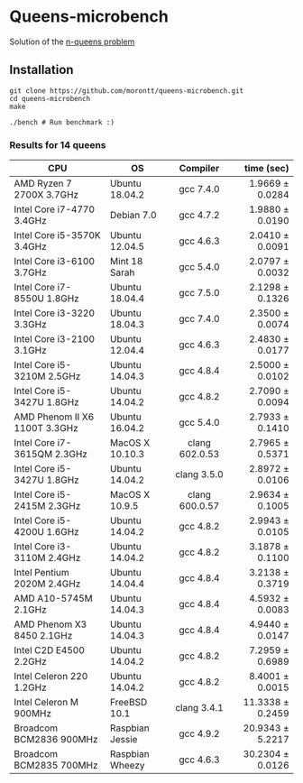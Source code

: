 # Queens-microbench

Solution of the [n-queens problem](https://en.wikipedia.org/wiki/Eight_queens_puzzle)

## Installation

```shell
git clone https://github.com/morontt/queens-microbench.git
cd queens-microbench
make

./bench # Run benchmark :)
```

### Results for 14 queens

| CPU                           | OS              | Compiler       | time (sec)              |
| ----------------------------- | --------------- |:--------------:| -----------------------:|
| AMD Ryzen 7 2700X      3.7GHz | Ubuntu 18.04.2  | gcc 7.4.0      |  1.9669 &plusmn; 0.0284 |
| Intel Core i7-4770     3.4GHz | Debian 7.0      | gcc 4.7.2      |  1.9880 &plusmn; 0.0190 |
| Intel Core i5-3570K    3.4GHz | Ubuntu 12.04.5  | gcc 4.6.3      |  2.0410 &plusmn; 0.0091 |
| Intel Core i3-6100     3.7GHz | Mint 18 Sarah   | gcc 5.4.0      |  2.0797 &plusmn; 0.0032 |
| Intel Core i7-8550U    1.8GHz | Ubuntu 18.04.4  | gcc 7.5.0      |  2.1298 &plusmn; 0.1326 |
| Intel Core i3-3220     3.3GHz | Ubuntu 18.04.3  | gcc 7.4.0      |  2.3500 &plusmn; 0.0074 |
| Intel Core i3-2100     3.1GHz | Ubuntu 12.04.4  | gcc 4.6.3      |  2.4830 &plusmn; 0.0177 |
| Intel Core i5-3210M    2.5GHz | Ubuntu 14.04.3  | gcc 4.8.4      |  2.5000 &plusmn; 0.0102 |
| Intel Core i5-3427U    1.8GHz | Ubuntu 14.04.2  | gcc 4.8.2      |  2.7090 &plusmn; 0.0094 |
| AMD Phenom II X6 1100T 3.3GHz | Ubuntu 16.04.2  | gcc 5.4.0      |  2.7933 &plusmn; 0.1410 |
| Intel Core i7-3615QM   2.3GHz | MacOS X 10.10.3 | clang 602.0.53 |  2.7965 &plusmn; 0.5371 |
| Intel Core i5-3427U    1.8GHz | Ubuntu 14.04.2  | clang 3.5.0    |  2.8972 &plusmn; 0.0106 |
| Intel Core i5-2415M    2.3GHz | MacOS X 10.9.5  | clang 600.0.57 |  2.9634 &plusmn; 0.1005 |
| Intel Core i5-4200U    1.6GHz | Ubuntu 14.04.2  | gcc 4.8.2      |  2.9943 &plusmn; 0.0105 |
| Intel Core i3-3110M    2.4GHz | Ubuntu 14.04.2  | gcc 4.8.2      |  3.1878 &plusmn; 0.1100 |
| Intel Pentium 2020M    2.4GHz | Ubuntu 14.04.4  | gcc 4.8.4      |  3.2138 &plusmn; 0.3719 |
| AMD A10-5745M          2.1GHz | Ubuntu 14.04.3  | gcc 4.8.4      |  4.5932 &plusmn; 0.0083 |
| AMD Phenom X3 8450     2.1GHz | Ubuntu 14.04.3  | gcc 4.8.4      |  4.9440 &plusmn; 0.0147 |
| Intel C2D E4500        2.2GHz | Ubuntu 14.04.2  | gcc 4.8.2      |  7.2959 &plusmn; 0.6989 |
| Intel Celeron 220      1.2GHz | Ubuntu 14.04.2  | gcc 4.8.2      |  8.4001 &plusmn; 0.0015 |
| Intel Celeron M        900MHz | FreeBSD 10.1    | clang 3.4.1    | 11.3338 &plusmn; 0.2459 |
| Broadcom BCM2836       900MHz | Raspbian Jessie | gcc 4.9.2      | 20.9343 &plusmn; 5.2217 |
| Broadcom BCM2835       700MHz | Raspbian Wheezy | gcc 4.6.3      | 30.2304 &plusmn; 0.0126 |
